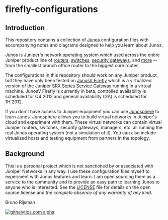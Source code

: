 # firefly-configurations

## Introduction

This repository contains a collection of [Junos](http://www.juniper.net/us/en/products-services/nos/junos/) configuration files with accompanying notes and diagrams designed to help you learn about Junos.

Junos is Juniper's network operating system which used across the entire Juniper product line of [routers](http://www.juniper.net/us/en/products-services/routing/), [switches](http://www.juniper.net/us/en/products-services/switching/), [security gateways](http://www.juniper.net/us/en/products-services/security/), and [more](http://www.juniper.net/us/en/products-services/) -- from the smallest branch office router to the biggest core router. 

The configurations in this repository should work on any Juniper product, but they have only been tested on [JunosV Firefly](http://forums.juniper.net/t5/Security-Mobility-Now/Edge-Say-Hello-to-Security-At-Scale/ba-p/161314) which is a virtualized version of the Juniper [SRX Series Service Gateway](http://www.juniper.net/us/en/products-services/security/srx-series/) running in a virtual machine. JunosV Firefly is currently in beta; controlled availability is scheduled for Q4'2012 and general availability (GA) is scheduled for 1H'2012.

If you don't have access to Juniper equipment you can use [Junosphere](http://www.juniper.net/us/en/products-services/software/junos-platform/junosphere/) to learn Junos. Junosphere allows you to build virtual networks in Juniper's cloud and experiment with them. These virtual networks can contain virtual Juniper routers, switches, security gateways, managers, etc. all running the real Junos operating system (not a simulation of it). You can also include virtualized hosts and testing equipment from partners in the topology. 

## Background

This is a personal project which is not sanctioned by or associated with Juniper Networks in any way. I use these configuration files myself to experiment with Junos features and learn. I am open sourcing them as a service to the community and to provide an easy path to learning Junos to anyone who is interested. See the [LICENSE](LICENSE.md) file for details on the open source license and *the complete absence of any warranty of any kind*.

Bruno Rijsman 

[![githalytics.com alpha](https://cruel-carlota.pagodabox.com/fbaebf9adae9a588090865462231c798 "githalytics.com")](http://githalytics.com/github.com/brunorijsman)